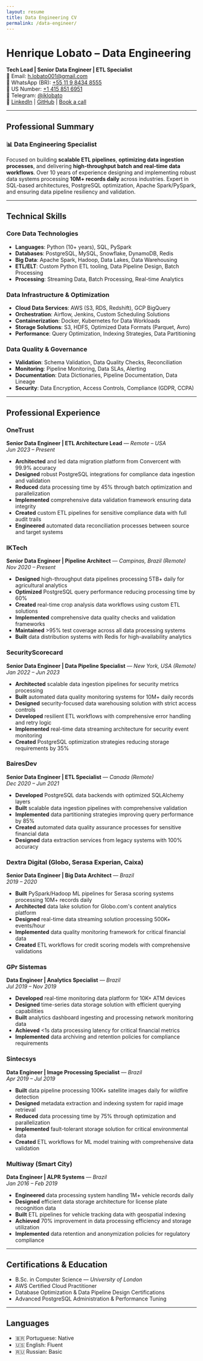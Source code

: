 ```yaml
---
layout: resume
title: Data Engineering CV
permalink: /data-engineer/
---
```


# Henrique Lobato – Data Engineering

**Tech Lead | Senior Data Engineer | ETL Specialist**  
📧 Email: [h.lobato001@gmail.com](mailto:h.lobato001@gmail.com)  
📱 WhatsApp (BR): [+55 11 9 8434 8555](tel:+5511984348555)  
📱 US Number: [+1 415 851 6951](tel:+14158516951)  
📨 Telegram: [@iklobato](https://t.me/iklobato)  
🔗 [LinkedIn](https://linkedin.com/in/iklobato-sr-python) | [GitHub](https://github.com/iklobato) | [Book a call](https://calendly.com/hlobato/30mincall)

---

## Professional Summary

### 📊 Data Engineering Specialist

Focused on building **scalable ETL pipelines**, **optimizing data ingestion processes**, and delivering **high-throughput batch and real-time data workflows**. Over 10 years of experience designing and implementing robust data systems processing **10M+ records daily** across industries. Expert in SQL-based architectures, PostgreSQL optimization, Apache Spark/PySpark, and ensuring data pipeline resiliency and validation.

---

## Technical Skills

### Core Data Technologies
- **Languages**: Python (10+ years), SQL, PySpark
- **Databases**: PostgreSQL, MySQL, Snowflake, DynamoDB, Redis
- **Big Data**: Apache Spark, Hadoop, Data Lakes, Data Warehousing
- **ETL/ELT**: Custom Python ETL tooling, Data Pipeline Design, Batch Processing
- **Processing**: Streaming Data, Batch Processing, Real-time Analytics

### Data Infrastructure & Optimization
- **Cloud Data Services**: AWS (S3, RDS, Redshift), GCP BigQuery
- **Orchestration**: Airflow, Jenkins, Custom Scheduling Solutions
- **Containerization**: Docker, Kubernetes for Data Workloads
- **Storage Solutions**: S3, HDFS, Optimized Data Formats (Parquet, Avro)
- **Performance**: Query Optimization, Indexing Strategies, Data Partitioning

### Data Quality & Governance
- **Validation**: Schema Validation, Data Quality Checks, Reconciliation
- **Monitoring**: Pipeline Monitoring, Data SLAs, Alerting
- **Documentation**: Data Dictionaries, Pipeline Documentation, Data Lineage
- **Security**: Data Encryption, Access Controls, Compliance (GDPR, CCPA)

---

## Professional Experience

### OneTrust
**Senior Data Engineer | ETL Architecture Lead** — *Remote – USA*  
*Jun 2023 – Present*

- **Architected** and led data migration platform from Convercent with 99.9% accuracy
- **Designed** robust PostgreSQL integrations for compliance data ingestion and validation
- **Reduced** data processing time by 45% through batch optimization and parallelization
- **Implemented** comprehensive data validation framework ensuring data integrity
- **Created** custom ETL pipelines for sensitive compliance data with full audit trails
- **Engineered** automated data reconciliation processes between source and target systems

### IKTech
**Senior Data Engineer | Pipeline Architect** — *Campinas, Brazil (Remote)*  
*Nov 2020 – Present*

- **Designed** high-throughput data pipelines processing 5TB+ daily for agricultural analytics
- **Optimized** PostgreSQL query performance reducing processing time by 60%
- **Created** real-time crop analysis data workflows using custom ETL solutions
- **Implemented** comprehensive data quality checks and validation frameworks
- **Maintained** >95% test coverage across all data processing systems
- **Built** data distribution systems with Redis for high-availability analytics

### SecurityScorecard
**Senior Data Engineer | Data Pipeline Specialist** — *New York, USA (Remote)*  
*Jan 2022 – Jun 2023*

- **Architected** scalable data ingestion pipelines for security metrics processing
- **Built** automated data quality monitoring systems for 10M+ daily records
- **Designed** security-focused data warehousing solution with strict access controls
- **Developed** resilient ETL workflows with comprehensive error handling and retry logic
- **Implemented** real-time data streaming architecture for security event monitoring
- **Created** PostgreSQL optimization strategies reducing storage requirements by 35%

### BairesDev
**Senior Data Engineer | ETL Specialist** — *Canada (Remote)*  
*Dec 2020 – Jun 2021*

- **Developed** PostgreSQL data backends with optimized SQLAlchemy layers
- **Built** scalable data ingestion pipelines with comprehensive validation
- **Implemented** data partitioning strategies improving query performance by 85%
- **Created** automated data quality assurance processes for sensitive financial data
- **Designed** data extraction services from legacy systems with 100% accuracy

### Dextra Digital (Globo, Serasa Experian, Caixa)
**Senior Data Engineer | Big Data Architect** — *Brazil*  
*2019 – 2020*

- **Built** PySpark/Hadoop ML pipelines for Serasa scoring systems processing 10M+ records daily
- **Architected** data lake solution for Globo.com's content analytics platform
- **Designed** real-time data streaming solution processing 500K+ events/hour
- **Implemented** data quality monitoring framework for critical financial data
- **Created** ETL workflows for credit scoring models with comprehensive validations

### GPr Sistemas
**Data Engineer | Analytics Specialist** — *Brazil*  
*Jul 2019 – Nov 2019*

- **Developed** real-time monitoring data platform for 10K+ ATM devices
- **Designed** time-series data storage solution with efficient querying capabilities
- **Built** analytics dashboard ingesting and processing network monitoring data
- **Achieved** <1s data processing latency for critical financial metrics
- **Implemented** data archiving and retention policies for compliance requirements

### Sintecsys
**Data Engineer | Image Processing Specialist** — *Brazil*  
*Apr 2019 – Jul 2019*

- **Built** data pipeline processing 100K+ satellite images daily for wildfire detection
- **Designed** metadata extraction and indexing system for rapid image retrieval
- **Reduced** data processing time by 75% through optimization and parallelization
- **Implemented** fault-tolerant storage solution for critical environmental data
- **Created** ETL workflows for ML model training with comprehensive data validation

### Multiway (Smart City)
**Data Engineer | ALPR Systems** — *Brazil*  
*Jan 2016 – Feb 2019*

- **Engineered** data processing system handling 1M+ vehicle records daily
- **Designed** efficient data storage architecture for license plate recognition data
- **Built** ETL pipelines for vehicle tracking data with geospatial indexing
- **Achieved** 70% improvement in data processing efficiency and storage utilization
- **Implemented** data retention and anonymization policies for regulatory compliance

---

## Certifications & Education

- B.Sc. in Computer Science — *University of London*  
- AWS Certified Cloud Practitioner  
- Database Optimization & Data Pipeline Design Certifications
- Advanced PostgreSQL Administration & Performance Tuning

---

## Languages

- 🇧🇷 Portuguese: Native  
- 🇺🇸 English: Fluent  
- 🇷🇺 Russian: Basic